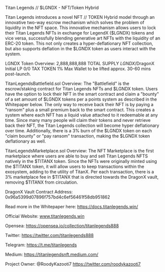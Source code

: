 Titan Legends // $LGNDX - NFT/Token Hybrid

Titan Legends introduces a novel NFT // TOKEN Hybrid model through an innovative two-way escrow mechanism which solves the problem of liquidity in the NFT space. This innovative mechanism allows users to lock their Titan Legends NFTs in exchange for LegendX ($LGNDX) tokens and vice versa, successfully blending generative art NFTs with the liquidity of an ERC-20 token. This not only creates a hyper-deflationary NFT collection, but also supports deflation in the $LGNDX token as users interact with the system. 

LGNDX Token Overview:
2,888,888,888 TOTAL SUPPLY
$LGNDX/$DragonX Initial LP
0/0 TAX TOKEN
1% Max Wallet to be lifted approx. 30-60 mins post-launch.

TitanLegendsBattlefield.sol Overview:
The "Battlefield" is the escrow/staking contract for Titan Legends NFTs and $LGNDX token. Users have the option to lock their NFT in the smart contract and claim a "bounty" of a set amount of $LGNDX tokens per a points system as described in the Whitepaper below. The only way to receive back their NFT is by paying a "ransom" plus a small premium back to the smart contract. This creates a system where each NFT has a liquid value attached to it redeemable at any time. Since many many people will claim their tokens and never retrieve back their NFT, the Titan Legends collection will become hyper deflationary over time. Additionally, there is a 3% burn of the $LGNDX token on each "claim bounty" or "pay ransom" transaction, making the $LGNDX token deflationary as well.

TitanLegendsMarketplace.sol Overview:
The NFT Marketplace is the first marketplace where users are able to buy and sell Titan Legends NFTS natively in the $TITANX token. Since the NFTs were originally minted using the $TITANX token, it will allow users to keep transactions within the exosystem, adding to the utility of TitanX. Per each transaction, there is a 3% marketplace fee in $TITANX that is directed towards the DragonX vault, removing $TITANX from circulation.

DragonX Vault Contract Address: 0x96a5399d07896f757bd4c6ef56461f58db951862

Read more in the Whitepaper here:
https://docs.titanlegends.win/

Official Website:
www.titanlegends.win

Opensea:
https://opensea.io/collection/titanlegends888

Twitter: 
https://twitter.com/titanlegends888

Telegram:
https://t.me/titanlegends

Medium:
https://titanlegendsnft.medium.com/

Project Owner: 
@RoodyKazooti7
https://twitter.com/roodykazooti7
